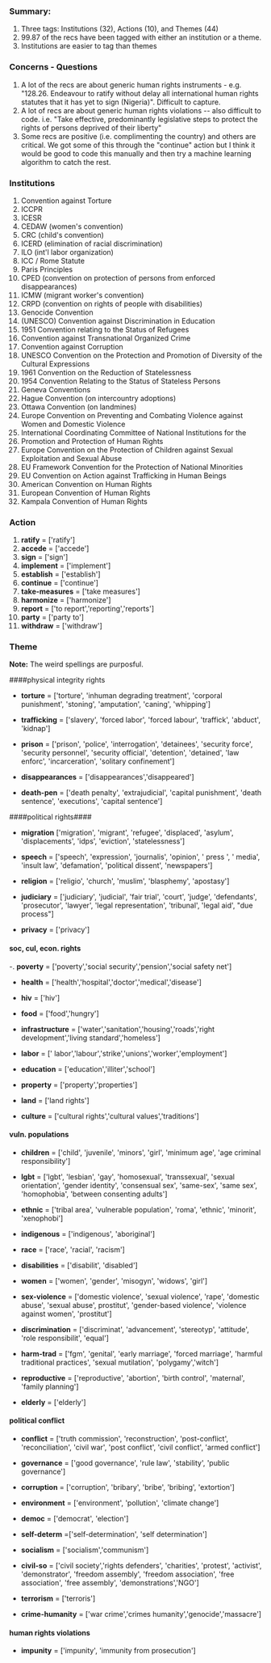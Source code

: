 ### Summary:

1. Three tags: Institutions (32), Actions (10), and Themes (44)
2. 99.87 of the recs have been tagged with either an institution or a theme.
3. Institutions are easier to tag than themes

### Concerns - Questions

1. A lot of the recs are about generic human rights instruments - e.g. "128.26. Endeavour to ratify without delay all international human rights statutes that it has yet to sign (Nigeria)". Difficult to capture.
2. A lot of recs are about generic human rights violations -- also difficult to code. i.e. "Take effective, predominantly legislative steps to protect the rights of persons deprived of their liberty"
3. Some recs are positive (i.e. complimenting the country) and others are critical. We got some of this through the "continue" action but I think it would be good to code this manually and then try a machine learning algorithm to catch the rest.

### Institutions

1. Convention against Torture
2. ICCPR
3. ICESR
4. CEDAW (women's convention)
5. CRC (child's convention)
6. ICERD (elimination of racial discrimination)
7. ILO (int'l labor organization)
8. ICC / Rome Statute
9. Paris Principles
10. CPED (convention on protection of persons from enforced disappearances)
11. ICMW (migrant worker's convention)
12. CRPD (convention on rights of people with disabilities)
13. Genocide Convention
14. (UNESCO) Convention against Discrimination in Education
15. 1951 Convention relating to the Status of Refugees
16. Convention against Transnational Organized Crime
17. Convention against Corruption
18. UNESCO Convention on the Protection and Promotion of Diversity of the Cultural Expressions
19. 1961 Convention on the Reduction of Statelessness
20. 1954 Convention Relating to the Status of Stateless Persons
21. Geneva Conventions
22. Hague Convention (on intercountry adoptions)
23. Ottawa Convention (on landmines)
24. Europe Convention on Preventing and Combating Violence against Women and Domestic Violence
25. International Coordinating Committee of National Institutions for the
26. Promotion and Protection of Human Rights
27. Europe Convention on the Protection of Children against Sexual Exploitation and Sexual Abuse
28. EU Framework Convention for the Protection of National Minorities
29. EU Convention on Action against Trafficking in Human Beings
30. American Convention on Human Rights
31. European Convention of Human Rights
32. Kampala Convention of Human Rights


### Action

1. **ratify** = ['ratify']
2. **accede** = ['accede']
3. **sign** = ['sign']
4. **implement** = ['implement']
5. **establish** = ['establish']
6. **continue** = ['continue']
7. **take-measures** = ['take measures']
8. **harmonize** = ['harmonize']
9. **report** = ['to report','reporting','reports']
10. **party** = ['party to']
11. **withdraw** = ['withdraw']

### Theme

**Note:** The weird spellings are purposful. 

####physical integrity rights

- **torture** = ['torture', 'inhuman degrading treatment', 'corporal punishment', 'stoning', 'amputation', 'caning', 'whipping']

- **trafficking** = ['slavery', 'forced labor', 'forced labour', 'traffick', 'abduct', 'kidnap']

- **prison** = ['prison', 'police', 'interrogation', 'detainees', 'security force', 'security personnel', 'security official', 'detention', 'detained', 'law enforc', 'incarceration', 'solitary confinement']

- **disappearances** = ['disappearances','disappeared']

- **death-pen** = ['death penalty', 'extrajudicial', 'capital punishment', 'death sentence', 'executions', 'capital sentence']

####political rights####

- **migration** ['migration', 'migrant', 'refugee', 'displaced', 'asylum', 'displacements', 'idps', 'eviction', 'statelessness']

- **speech** = ['speech', 'expression', 'journalis', 'opinion', ' press ', ' media', 'insult law', 'defamation', 'political dissent', 'newspapers']

- **religion** = ['religio', 'church', 'muslim', 'blasphemy', 'apostasy']

- **judiciary** = ['judiciary', 'judicial', 'fair trial', 'court', 'judge', 'defendants', 'prosecutor', 'lawyer', 'legal representation', 'tribunal', 'legal aid', "due process"]

- **privacy** = ['privacy']

#### soc, cul, econ. rights

-. **poverty** = ['poverty','social security','pension','social safety net']

- **health** = ['health','hospital','doctor','medical','disease']

- **hiv** = ['hiv']

- **food** = ['food','hungry']

- **infrastructure** = ['water','sanitation','housing','roads','right development','living standard','homeless']

- **labor** = [' labor','labour','strike','unions','worker','employment']

- **education** = ['education','illiter','school']

- **property** = ['property','properties']

- **land** = ['land rights']

- **culture** = ['cultural rights','cultural values','traditions']

#### vuln. populations

- **children** = ['child', 'juvenile', 'minors', 'girl', 'minimum age', 'age criminal responsibility']

- **lgbt** = ['lgbt', 'lesbian', 'gay', 'homosexual', 'transsexual', 'sexual orientation', 'gender identity', 'consensual sex', 'same-sex', 'same sex', 'homophobia', 'between consenting adults']

- **ethnic** = ['tribal area', 'vulnerable population', 'roma', 'ethnic', 'minorit', 'xenophobi']

- **indigenous** = ['indigenous', 'aboriginal']

- **race** = ['race', 'racial', 'racism']

- **disabilities** = ['disabilit', 'disabled']

- **women** = ['women', 'gender', 'misogyn', 'widows', 'girl']

- **sex-violence** = ['domestic violence', 'sexual violence', 'rape', 'domestic abuse', 'sexual abuse', prostitut', 'gender-based violence', 'violence against women', 'prostitut']

- **discrimination** = ['discriminat', 'advancement', 'stereotyp', 'attitude', 'role responsibilit', 'equal']

- **harm-trad** = ['fgm', 'genital', 'early marriage', 'forced marriage', 'harmful traditional practices', 'sexual mutilation', 'polygamy','witch']

- **reproductive** = ['reproductive', 'abortion', 'birth control', 'maternal', 'family planning']

- **elderly** = ['elderly']

#### political conflict

- **conflict** = ['truth commission', 'reconstruction', 'post-conflict', 'reconciliation', 'civil war', 'post conflict', 'civil conflict', 'armed conflict']

- **governance** = ['good governance', 'rule law', 'stability', 'public governance']

- **corruption** = ['corruption', 'bribary', 'bribe', 'bribing', 'extortion']

- **environment** = ['environment', 'pollution', 'climate change']

- **democ** = ['democrat', 'election']

- **self-determ** =['self-determination', 'self determination']

- **socialism** = ['socialism','communism']

- **civil-so** = ['civil society','rights defenders', 'charities', 'protest', 'activist', 'demonstrator', 'freedom assembly', 'freedom association', 'free association', 'free assembly', 'demonstrations','NGO']

- **terrorism** = ['terroris']

- **crime-humanity** = ['war crime','crimes humanity','genocide','massacre']

#### human rights violations

- **impunity** = ['impunity', 'immunity from prosecution']


